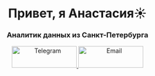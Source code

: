 <h1 align="center">Привет, я Анастасия</a>☀️
<h3 align="center">Аналитик данных из Санкт-Петербурга</h3>
<div align="center">
    <a href="https://t.me/anastakuzz">
        <img height="50" width="150" src="https://img.shields.io/badge/Telegram-26A5E4?style=for-the-badge&logo=telegram&logoColor=white" alt="Telegram">
    </a>
    <a href="mailto:anmegamis@gmail.com">
        <img height="50" width="150" src="https://img.shields.io/badge/Gmail-D14836?style=for-the-badge&logo=gmail&logoColor=white" alt="Email">
    </a>
</div>
